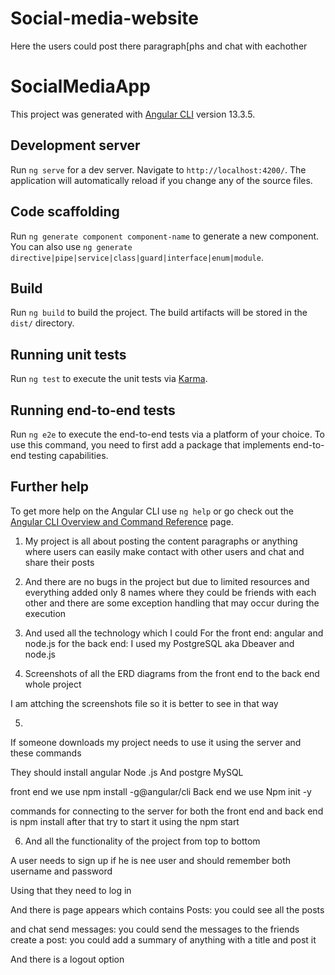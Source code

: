 # Social-media-website
Here the users could post there paragraph[phs and chat with eachother
# SocialMediaApp

This project was generated with [Angular CLI](https://github.com/angular/angular-cli) version 13.3.5.

## Development server

Run `ng serve` for a dev server. Navigate to `http://localhost:4200/`. The application will automatically reload if you change any of the source files.

## Code scaffolding

Run `ng generate component component-name` to generate a new component. You can also use `ng generate directive|pipe|service|class|guard|interface|enum|module`.

## Build

Run `ng build` to build the project. The build artifacts will be stored in the `dist/` directory.

## Running unit tests

Run `ng test` to execute the unit tests via [Karma](https://karma-runner.github.io).

## Running end-to-end tests

Run `ng e2e` to execute the end-to-end tests via a platform of your choice. To use this command, you need to first add a package that implements end-to-end testing capabilities.

## Further help

To get more help on the Angular CLI use `ng help` or go check out the [Angular CLI Overview and Command Reference](https://angular.io/cli) page.

1. My project is all about posting the content paragraphs  or anything where users can easily make contact with other users and chat and share their posts 

2. And there are no bugs in the project but due to limited resources and everything added only 8 names where they could be friends with each other and there are some exception handling that may occur during the execution 

3. And used all the technology which I could 
For the front end:  angular and node.js
for the back end: I used my PostgreSQL aka Dbeaver and node.js  

4. Screenshots of all the ERD diagrams from the front end to the back end whole project 

I am attching the screenshots file so it is better to see in that way 

5.
If someone downloads my project needs to  use it using the server and these commands 

They should install angular 
Node .js 
And postgre MySQL 

front end we use npm install -g@angular/cli 
Back end we use Npm init -y 

commands for connecting to the server for both the front end and back end is npm install after that try to start it using the npm start 


6. And all the functionality of the project from top to bottom 

A user needs to sign up if he is nee user and should remember both username and password

Using that they need to log in 

And there is page appears which contains 
Posts: you could see all the posts 

and chat 
send messages: you could send the messages to the friends 
 create a post: you could add a summary of anything with a title and post it 

And there is a logout option
